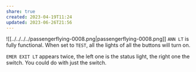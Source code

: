 ```yaml
---
share: true
created: 2023-04-19T11:24
updated: 2023-06-26T21:56
---
```

![[../../../../passengerflying-0008.png|passengerflying-0008.png]]
`ANN LT` is fully functional. When set to `TEST`, all the lights of all the buttons will turn on.

`EMER EXIT LT` appears twice, the left one is the status light, the right one the switch. You could do with just the switch.